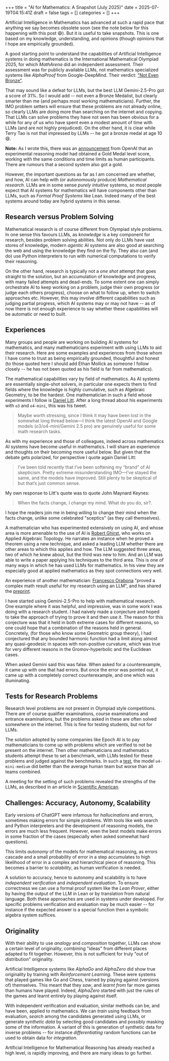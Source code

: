 +++
title = "AI for Mathematics: A Snapshot (July 2025)"
date = 2025-07-19T04:15:41Z
draft = false
tags = []
categories = []
+++

Artificial Intelligence in Mathematics has advanced at such a rapid pace that anything we say becomes obsolete soon (see the note below for this happening with this post :smile:). But it is useful to take snapshots. This is one based on my knowledge, understanding, and opinions (though opinions that I hope are empirically grounded).

A good starting point to understand the capabilities of Artificial Intelligence systems in doing mathematics is the International Mathematical Olympiad 2025, for which *MathArena* did an independent assessment. Their assessment was for publicly available LLMs, not mathematics specialized systems like *AlphaProof* from Google-DeepMind. Their verdict: ["Not Even Bronze"](https://matharena.ai/imo/). 

That may sound like a defeat for LLMs, but the best LLM Gemini-2.5-Pro got a score of 31%. So I would add -- not even a Bronze Medalist, but clearly smarter than me (and perhaps most working mathematicians). Further, the IMO problem setters will ensure that these problems are not already online, so clearly LLMs are doing more than searching on the internet and copying. That LLMs can solve problems they have not seen has been obvious for a while for any of us who have spent even a modest amount of time with LLMs (and are not highly prejudiced). On the other hand, it is  clear while Terry Tao is not that impressed by LLMs -- he got a bronze medal at age 10:smile:.

**Note:** As I wrote this, there was an [announcement](https://x.com/polynoamial/status/1946478249187377206) from OpenAI that an experimental reasoning model had obtained a Gold Medal level score, working with the same conditions and time limits as human participants. There are rumours that a second system also got a gold.

However, the important questions as far as I am concerned are whether, and how, AI can help with (or autonomously produce) *Mathematical research*. LLMs are in some sense *purely intuitive* systems, so most people expect that AI systems for mathematics will have components other than LLMs, such as *Formal Proof Systems* like Lean. Indeed many of the best systems around today are hybrid systems in this sense.

## Research versus Problem Solving

Mathematical research is of course different from Olympiad style problems. In one sense this favours LLMs, as *knowledge* is a key component for research, besides problem solving abilities. Not only do LLMs have vast stores of knowledge, modern *agentic* AI systems are also good at searching the web and using the knowledge they find on the fly. They also can (and do) use Python interpreters to run with numerical computations to verify their reasoning.

On the other hand, research is typically not a *one shot* attempt that goes straight to the solution, but an accumulation of knowledge and progress, with many failed attempts and dead-ends. To some extent one can simply orchestrate AI to keep working on a problem, judge their own progress (or judge each others progress), choose on what to follow up, when to switch approaches etc. However, this may involve different capabilities such as judging partial progress, which AI systems may or may not have -- as of now there is not enough experience to say whether these capabilities will be automatic or need to built.

## Experiences

Many groups and people are working on building AI systems for mathematics, and many mathematicians experiment with using LLMs to aid their research. Here are some examples and experiences from those whom I have come to trust as being empirically grounded, thoughtful and honest (to those quoted here I should add Ethan Mollick as someone I follow closely -- he has not been quoted as his field is far from mathematics).

The mathematical capabilities vary by field of mathematics. As AI systems are essentially single-shot solvers, in particular one expects them to find fields where the knowledge is highly cumulative, such as Algebraic Geometry, to be the hardest. One mathematician in such a field whose experiments I follow is [Daniel Litt](https://www.daniellitt.com/). After a long thread about his experiments with `o3` and `o4-mini`, this was his tweet.

> Maybe worth stressing, since I think it may have been lost in the somewhat long thread below—I think the latest OpenAI and Google models (o3/o4-mini/Gemini 2.5 pro) are genuinely useful for some math research tasks.

As with my experience and those of colleagues, indeed across mathematics AI systems have become useful in mathematics. I will share an experience and thoughts on their becoming more useful below. But given that the debate gets polarized, for perspective I quote again Daniel Litt:

> I’ve been told recently that I’ve been softening my “brand” of AI skepticism. Pretty extreme misunderstanding IMO—I’ve stayed the same, and the models have improved. Still plenty to be skeptical of but that’s just common sense.

My own response to Litt's quote was to quote John Maynard Keynes: 
> When the facts change, I change my mind. What do you do, sir?.

I hope the readers join me in being willing to change their mind when the facts change, unlike some celebrated "sceptics" (as they call themselves).

A mathematician who has experimented extensively on using AI, and whose area is more amenable to the use of AI is [Robert Ghirst](https://www2.math.upenn.edu/~ghrist/), who works on Applied Algebraic Topology. He narrates an instance when he proved a theorem using a new technique, and asked a leading LLM whether there are other areas to which this applies and how. The LLM suggested three areas, two of which he knew about, but the third was new to him. And an LLM was able to write a paper applying his techniques to the third area. This is one of many ways in which he has used LLMs for mathematics. In his view they are especially good at applied mathematics as they spot connections very well.

An experience of another mathematician: [Francesco Orabona](https://francesco.orabona.com/) "proved a complex math result useful for my research using an LLM", and has shared the [preprint](https://t.co/z7kms9mWnR).

I have started using Gemini-2.5-Pro to help with mathematical research. One example where it was helpful, and impressive, was in some work I was doing with a research student. I had naively made a conjecture and hoped to take the approach of trying to prove it and then use it. The reason for this conjecture was that it held in both extreme cases for different reasons, so one could hope that a combination of the reasons held in general. Concretely, (for those who know some Geometric group theory), I had conjectured that any bounded harmonic function had a limit along almost any quasi-geodesic in spaces with non-positive curvature, which was true for very different reasons in the Gromov-hyperbolic and the Euclidean cases.

When asked Gemini said this was false. When asked for a counterexample, it came up with one that had errors. But once the error was pointed out, it came up with a completely correct counterexample, and one which was illuminating.

## Tests for Research Problems

Research level problems are not present in Olympiad style competitions. There are of course qualifier examinations, course examinations and entrance examinations, but the problems asked in these are often solved somewhere on the internet. This is fine for testing students, but not for LLMs.

The solution adopted by some companies like Epoch AI is to pay mathematicians to come up with problems which are verified to not be present on the internet. Then other mathematicians and mathematics students attempt these to set a benchmark, with LLMs tested for these problems and judged against the benchmarks. In such a [test](https://epoch.ai/gradient-updates/is-ai-already-superhuman-on-frontiermath), the model `o4-mini-medium` did better than the average human team but worse than all teams combined.

A meeting for the setting of such problems revealed the strengths of the LLMs, as described in an article in [Scientific American](https://www.scientificamerican.com/article/inside-the-secret-meeting-where-mathematicians-struggled-to-outsmart-ai/).

## Challenges: Accuracy, Autonomy, Scalability

Early versions of ChatGPT were infamous for *hallucinations* and errors, sometimes making errors for simple problems. With tools like web search and Python interpreters and the development of reasoning models, the errors are much less frequent. However, even the best models make errors in some fraction of the cases (especially when asked somewhat hard questions).

This limits *autonomy* of the models for mathematical reasoning, as errors cascade and a small probability of error in a step accumulates to high likelihood of error in a complex and hierarchical piece of reasoning. This becomes a barrier to *scalability*, as human verification is needed.

A solution to accuracy, hence to autonomy and scalability is to have *independent verification* and *independent evaluation*. To ensure correctness we can use a formal proof system like the *Lean Prover*, either by having the output of the LLM in Lean or by translation from natural language. Both these approaches are used in systems under developed. For specific problems verification and evaluation may be much easier -- for instance if the expected answer is a special function then a symbolic algebra system suffices.

## Originality

With their ability to use *analogy* and *composition* together, LLMs can show a certain level of originality, combining "ideas" from different places adapted to fit together. However, this is not sufficient for truly "out of distribution" originality. 

Artificial Intelligence systems like *AlphaGo* and *AlphaZero* did show true originality by training with *Reinforcement Learning*. These were systems that played games like Go and Chess, trained by playing against (versions of) themselves. This meant that they *saw*, and *learnt from* far more games than humans have played. Indeed, *AlphaZero* started with just the rules of the games and learnt entirely by playing against itself.

With independent verification and evaluation, similar methods can be, and have been, applied to mathematics. We can *train* using feedback from evaluation, *search* among the candidates generated using LLMs, or generate *synthetic data* by selecting good candidates and possibly masking some of the information. A variant of this is generation of synthetic data for inverse problems -- for instance *differentiating* random functions can be used to obtain data for *integration*.

Artificial Intelligence for Mathematical Reasoning has already reached a high level, is rapidly improving, and there are many ideas to go further.